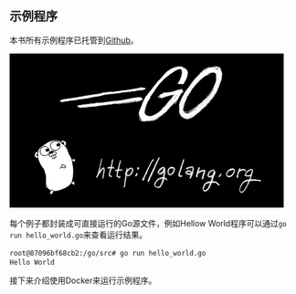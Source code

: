 
## 示例程序

本书所有示例程序已托管到[Github](https://github.com/tobegit3hub/understand_linux_process_examples)。

![](image/go.png)

每个例子都封装成可直接运行的Go源文件，例如Hellow World程序可以通过`go run hello_world.go`来查看运行结果。

```
root@87096bf68cb2:/go/src# go run hello_world.go
Hello World
```

接下来介绍使用Docker来运行示例程序。
